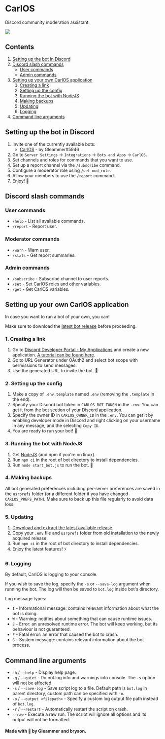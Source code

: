 # CarlOS

Discord community moderation assistant.

![](https://raw.github.com/GleammerRay/CarlOS/master/assets/banner.svg)

## Contents

1. [Setting up the bot in Discord](#setting-up-the-bot-in-discord)
2. [Discord slash commands](#discord-slash-commands)
   - [User commands](#user-commands)
   - [Admin commands](#admin-commands)
3. [Setting up your own CarlOS application](#setting-up-your-own-compretty-application)
   1. [Creating a link](#1-creating-a-link)
   2. [Setting up the config](#2-setting-up-the-config)
   3. [Running the bot with NodeJS](#3-running-the-bot-with-nodejs)
   4. [Making backups](#4-making-backups)
   5. [Updating](#5-updating)
   6. [Logging](#6-logging)
5. [Command line arguments](#command-line-arguments)

## Setting up the bot in Discord

1. Invite one of the currently available bots:
   - [CarlOS](https://discord.com/oauth2/authorize?client_id=1282402107286360126&permissions=377957189632&integration_type=0&scope=bot) - by Gleammer#5946
2. Go to `Server Settings` -> `Integrations` -> `Bots and Apps` -> `CarlOS`.
3. Set channels and roles for commands that you want to use.
4. Set up a report channel via the `/subscribe` command.
5. Configure a moderator role using `/set mod_role`.
6. Allow your members to use the `/report` command.
7. Enjoy! 📣

## Discord slash commands

### User commands

- `/help` - List all available commands.
- `/report` - Report user.

### Moderator commands

- `/warn` - Warn user.
- `/stats` - Get report summaries.

### Admin commands

- `/subscribe` - Subscribe channel to user reports.
- `/set` - Set CarlOS roles and other variables.
- `/get` - Get CarlOS variables.

## Setting up your own CarlOS application

In case you want to run a bot of your own, you can!

Make sure to download the [latest bot release](https://github.com/GleammerRay/CarlOS/releases) before proceeding.

### 1. Creating a link

1. Go to [Discord Developer Portal - My Applications](https://discord.com/developers/applications) and create a new application. [A tutorial can be found here](https://github.com/discord-apps/bot-tutorial).
2. Go to URL Generator under OAuth2 and select bot scope with permissions to send messages.
3. Use the generated URL to invite the bot. 🤖

### 2. Setting up the config

1. Make a copy of `.env.template` named `.env` (removing the `.template` in the end).
2. Specify your Discord bot token in `CARLOS_BOT_TOKEN` in the `.env`. You can get it from the bot section of your Discord application.
3. Specify the owner ID in `CARLOS_OWNER_ID` in the `.env`. You can get it by enabling developer mode in Discord and right clicking on your username in any message, and the selecting `Copy ID`.
4. You are ready to run your bot! 🦸

### 3. Running the bot with NodeJS

1. Get [NodeJS](https://nodejs.org/en/download/) (and npm if you're on linux).
2. Run `npm ci` in the root of bot directory to install dependencies.
3. Run `node start_bot.js` to run the bot. 🏃

### 4. Making backups

All bot generated preferences including per-server preferences are saved in the `usrprefs` folder (or a different folder if you have changed `CARLOS_PREFS_PATH`). Make sure to back up this file regularly to avoid data loss. 

### 5. Updating

1. [Download and extract the latest available release](https://github.com/GleammerRay/CarlOS/releases).
2. Copy your `.env` file and `usrprefs` folder from old installation to the newly acquired release.
2. Run `npm ci` in the root of bot directory to install dependencies.
3. Enjoy the latest features! ⚡

### 6. Logging

By default, CarlOS is logging to your console.

If you wish to save the log, specify the `-s` or `--save-log` argument when running the bot. The log will then be saved to `bot.log` inside bot's directory.

Log message types:
- `I` - Informational message: contains relevant information about what the bot is doing.
- `W` - Warning: notifies about something that can cause runtime issues.
- `E` - Error: an unresolved runtime error. The bot will keep working, but its behaviour is not guaranteed.
- `F` - Fatal error: an error that caused the bot to crash.
- `S` - System message: contains relevant information about the bot process.

## Command line arguments

- `-h` / `--help` - Display help page.
- `-q` / `--quiet` - Do not log info and warnings into console. The `-s` option will not be affected.
- `-s` / `--save-log` - Save script log to a file. Default path is `bot.log` in parent directory, custom path can be specified with `-o`.
- `-o` / `--output <filepath>` - Specify a custom log output file path instead of `bot.log`.
- `-r` / `--restart` - Automatically restart the script on crash.
- `--raw` - Execute a raw run. The script will ignore all options and its output will not be formatted.

#### Made with 💜 by Gleammer and bryson.
